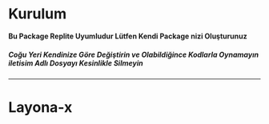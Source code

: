<h1>Kurulum</h1>
<strong><p>Bu Package Replite Uyumludur Lütfen Kendi Package nizi Oluşturunuz </p></strong>

<h5>Coğu Yeri Kendinize Göre Değiştirin ve Olabildiğince Kodlarla Oynamayın iletisim Adlı Dosyayı Kesinlikle Silmeyin </h5>
<hr>
<h1>Layona-x</h1>
